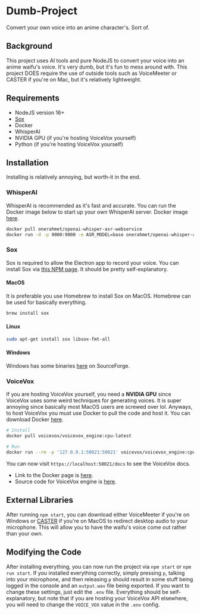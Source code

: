 # Dumb-Project
Convert your own voice into an anime character's. Sort of.

## Background
This project uses AI tools and pure NodeJS to convert your voice into an anime waifu's voice. It's very dumb, but it's fun to mess around with. This project DOES require the use of outside tools such as VoiceMeeter or CASTER if you're on Mac, but it's relatively lightweight.

## Requirements
- NodeJS version 16+
- [Sox](https://www.npmjs.com/package/node-record-lpcm16#debugging)
- Docker
- WhisperAI
- NVIDIA GPU (if you're hosting VoiceVox yourself)
- Python (if you're hosting VoiceVox yourself)

## Installation
Installing is relatively annoying, but worth-it in the end.

### WhisperAI
WhisperAI is recommended as it's fast and accurate. You can run the Docker image below to start up your own WhisperAI server.
Docker image [here](https://hub.docker.com/r/onerahmet/openai-whisper-asr-webservice).
```bash
docker pull onerahmet/openai-whisper-asr-webservice
docker run -d -p 9000:9000 -e ASR_MODEL=base onerahmet/openai-whisper-asr-webservice:latest
```
### Sox
Sox is required to allow the Electron app to record your voice. 
You can install Sox via [this NPM page](https://www.npmjs.com/package/node-record-lpcm16#debugging). It should be pretty self-explanatory.
#### MacOS
It is preferable you use Homebrew to install Sox on MacOS. Homebrew can be used for basically everything.
```bash
brew install sox
```

#### Linux
```bash
sudo apt-get install sox libsox-fmt-all
```

#### Windows
Windows has some binaries [here](https://sourceforge.net/projects/sox/files/latest/download) on SourceForge.

### VoiceVox
If you are hosting VoiceVox yourself, you need a <b>NVIDIA GPU</b> since VoiceVox uses some weird techniques for generating voices. It is super annoying since basically most MacOS users are screwed over lol. Anyways, to host VoiceVox you must use Docker to pull the code and host it. You can download Docker [here](https://hub.docker.com/).
```bash
# Install
docker pull voicevox/voicevox_engine:cpu-latest

# Run
docker run --rm -p '127.0.0.1:50021:50021' voicevox/voicevox_engine:cpu-latest
```
You can now visit `https://localhost:50021/docs` to see the VoiceVox docs.
- Link to the Docker page is [here](https://hub.docker.com/r/voicevox/voicevox_engine).
- Source code for VoiceVox engine is [here](https://github.com/VOICEVOX/voicevox_engine/releases/tag/0.14.2).

## External Libraries
After running `npm start`, you can download either VoiceMeeter if you're on Windows or [CASTER](https://gingeraudio.com/groundcontrol-caster/) if you're on MacOS to redirect desktop audio to your microphone. This will allow you to have the waifu's voice come out rather than your own.

## Modifying the Code
After installing everything, you can now run the project via `npm start` or `npm run start`. If you installed everything correctly, simply pressing `p`, talking into your microphone, and then releasing `p` should result in some stuff being logged in the console and an `output.wav` file being exported. If you want to change these settings, just edit the `.env` file. Everything should be self-explanatory, but note that if you are hosting your VoiceVox API elsewhere, you will need to change the `VOICE_VOX` value in the `.env` config.